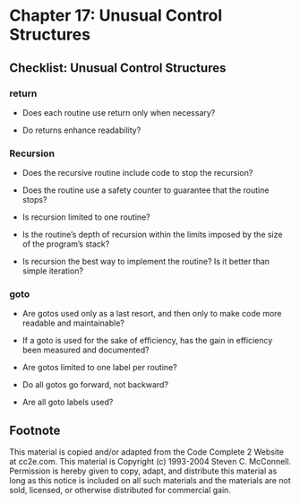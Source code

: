 Chapter 17: Unusual Control Structures
======================================

Checklist: Unusual Control Structures
-------------------------------------

### return

- Does each routine use return only when necessary?

- Do returns enhance readability?

### Recursion

- Does the recursive routine include code to stop the recursion?

- Does the routine use a safety counter to guarantee that the routine stops?

- Is recursion limited to one routine?

- Is the routine’s depth of recursion within the limits imposed by the size of the program’s stack?

- Is recursion the best way to implement the routine? Is it better than simple iteration?

### goto

- Are gotos used only as a last resort, and then only to make code more readable and maintainable?

- If a goto is used for the sake of efficiency, has the gain in efficiency been measured and documented?

- Are gotos limited to one label per routine?

- Do all gotos go forward, not backward?

- Are all goto labels used?


Footnote
--------
This material is copied and/or adapted from the Code Complete 2 Website at cc2e.com. This material is Copyright (c) 1993-2004 Steven C. McConnell. Permission is hereby given to copy, adapt, and distribute this material as long as this notice is included on all such materials and the materials are not sold, licensed, or otherwise distributed for commercial gain.
